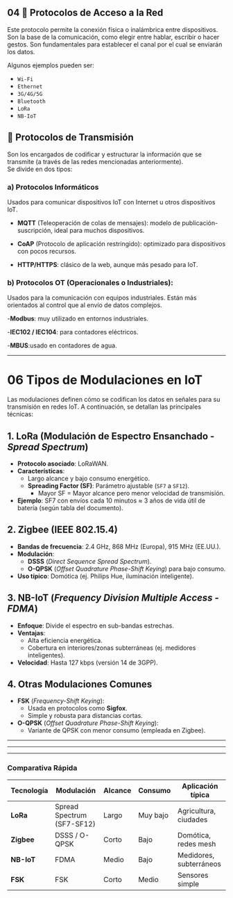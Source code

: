 ## 04 🔗 Protocolos de Acceso a la Red
Este protocolo permite la conexión física o inalámbrica entre dispositivos. Son la base de la comunicación, como elegir entre hablar, escribir o hacer gestos. Son fundamentales para establecer el canal por el cual se enviarán los datos.  

  Algunos ejemplos pueden ser:

- `Wi-Fi`
- `Ethernet`
- `3G/4G/5G` 
- `Bluetooth` 
- `LoRa` 
- `NB-IoT` 

## 📡 Protocolos de Transmisión
Son los encargados de codificar y estructurar la información que se transmite (a través de las redes mencionadas anteriormente).  
Se divide en dos tipos:

### a) Protocolos Informáticos
Usados para comunicar dispositivos IoT con Internet u otros dispositivos IoT.  

- **MQTT** (Teleoperación de colas de mensajes): modelo de publicación-suscripción, ideal para muchos dispositivos.  

- **CoAP** (Protocolo de aplicación restringido): optimizado para dispositivos con pocos recursos.  

- **HTTP/HTTPS**: clásico de la web, aunque más pesado para IoT.
  
  
  

###  b) Protocolos OT (Operacionales o Industriales):

Usados para la comunicación con equipos industriales. Están más orientados al control que al envío de datos complejos.  

-**Modbus**: muy utilizado en entornos industriales.  

-**IEC102 / IEC104**: para contadores eléctricos.  

-**MBUS**:usado en contadores de agua.  
  
---  




# 06 Tipos de Modulaciones en IoT

Las modulaciones definen cómo se codifican los datos en señales para su transmisión en redes IoT. A continuación, se detallan las principales técnicas:

## 1. **LoRa (Modulación de Espectro Ensanchado - *Spread Spectrum*)**
- **Protocolo asociado**: LoRaWAN.
- **Características**:
  - Largo alcance y bajo consumo energético.
  - **Spreading Factor (SF)**: Parámetro ajustable (`SF7` a `SF12`).
    - Mayor SF = Mayor alcance pero menor velocidad de transmisión.
- **Ejemplo**: SF7 con envíos cada 10 minutos ≈ 3 años de vida útil de batería (según tabla del documento).

## 2. **Zigbee (IEEE 802.15.4)**
- **Bandas de frecuencia**: 2.4 GHz, 868 MHz (Europa), 915 MHz (EE.UU.).
- **Modulación**: 
  - **DSSS** (*Direct Sequence Spread Spectrum*).
  - **O-QPSK** (*Offset Quadrature Phase-Shift Keying*) para bajo consumo.
- **Uso típico**: Domótica (ej. Philips Hue, iluminación inteligente).

## 3. **NB-IoT (*Frequency Division Multiple Access - FDMA*)**
- **Enfoque**: Divide el espectro en sub-bandas estrechas.
- **Ventajas**:
  - Alta eficiencia energética.
  - Cobertura en interiores/zonas subterráneas (ej. medidores inteligentes).
- **Velocidad**: Hasta 127 kbps (versión 14 de 3GPP).

## 4. **Otras Modulaciones Comunes**
- **FSK** (*Frequency-Shift Keying*):
  - Usada en protocolos como **Sigfox**.
  - Simple y robusta para distancias cortas.
- **O-QPSK** (*Offset Quadrature Phase-Shift Keying*):
  - Variante de QPSK con menor consumo (empleada en Zigbee).

---  

---  

---


### Comparativa Rápida
| Tecnología     | Modulación                  | Alcance  | Consumo | Aplicación típica         |
|---------------|----------------------------|----------|---------|---------------------------|
| **LoRa**      | Spread Spectrum (SF7-SF12) | Largo    | Muy bajo| Agricultura, ciudades     |
| **Zigbee**    | DSSS / O-QPSK              | Corto    | Bajo    | Domótica, redes mesh      |
| **NB-IoT**    | FDMA                       | Medio    | Bajo    | Medidores, subterráneos   |
| **FSK**       | FSK                        | Corto    | Medio   | Sensores simple
